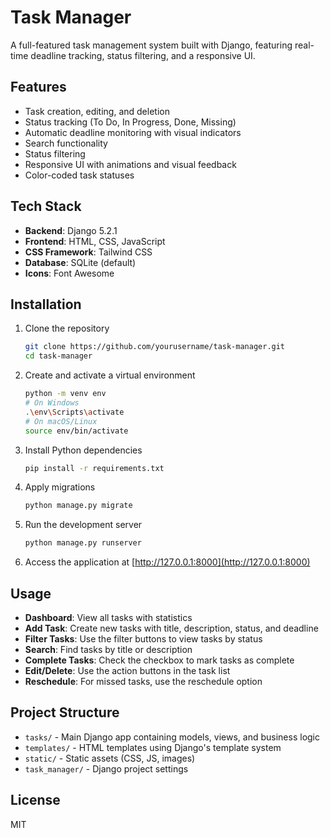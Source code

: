 # Task Manager

A full-featured task management system built with Django, featuring real-time deadline tracking, status filtering, and a responsive UI.

## Features

- Task creation, editing, and deletion
- Status tracking (To Do, In Progress, Done, Missing)
- Automatic deadline monitoring with visual indicators
- Search functionality
- Status filtering
- Responsive UI with animations and visual feedback
- Color-coded task statuses

## Tech Stack

- **Backend**: Django 5.2.1
- **Frontend**: HTML, CSS, JavaScript
- **CSS Framework**: Tailwind CSS
- **Database**: SQLite (default)
- **Icons**: Font Awesome

## Installation

1. Clone the repository
   ```bash
   git clone https://github.com/yourusername/task-manager.git
   cd task-manager
   ```

2. Create and activate a virtual environment
   ```bash
   python -m venv env
   # On Windows
   .\env\Scripts\activate
   # On macOS/Linux
   source env/bin/activate
   ```

3. Install Python dependencies
   ```bash
   pip install -r requirements.txt
   ```

4. Apply migrations
   ```bash
   python manage.py migrate
   ```

5. Run the development server
   ```bash
   python manage.py runserver
   ```

6. Access the application at [http://127.0.0.1:8000](http://127.0.0.1:8000)

## Usage

- **Dashboard**: View all tasks with statistics
- **Add Task**: Create new tasks with title, description, status, and deadline
- **Filter Tasks**: Use the filter buttons to view tasks by status
- **Search**: Find tasks by title or description
- **Complete Tasks**: Check the checkbox to mark tasks as complete
- **Edit/Delete**: Use the action buttons in the task list
- **Reschedule**: For missed tasks, use the reschedule option

## Project Structure

- `tasks/` - Main Django app containing models, views, and business logic
- `templates/` - HTML templates using Django's template system
- `static/` - Static assets (CSS, JS, images)
- `task_manager/` - Django project settings

## License

MIT
